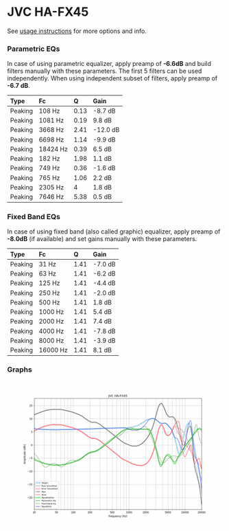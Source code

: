 # JVC HA-FX45
See [usage instructions](https://github.com/jaakkopasanen/AutoEq#usage) for more options and info.

### Parametric EQs
In case of using parametric equalizer, apply preamp of **-6.6dB** and build filters manually
with these parameters. The first 5 filters can be used independently.
When using independent subset of filters, apply preamp of **-6.7 dB**.

| Type    | Fc       |    Q | Gain     |
|:--------|:---------|:-----|:---------|
| Peaking | 108 Hz   | 0.13 | -8.7 dB  |
| Peaking | 1081 Hz  | 0.19 | 9.8 dB   |
| Peaking | 3668 Hz  | 2.41 | -12.0 dB |
| Peaking | 6698 Hz  | 1.14 | -9.9 dB  |
| Peaking | 18424 Hz | 0.39 | 6.5 dB   |
| Peaking | 182 Hz   | 1.98 | 1.1 dB   |
| Peaking | 749 Hz   | 0.36 | -1.6 dB  |
| Peaking | 765 Hz   | 1.06 | 2.2 dB   |
| Peaking | 2305 Hz  | 4    | 1.8 dB   |
| Peaking | 7646 Hz  | 5.38 | 0.5 dB   |

### Fixed Band EQs
In case of using fixed band (also called graphic) equalizer, apply preamp of **-8.0dB**
(if available) and set gains manually with these parameters.

| Type    | Fc       |    Q | Gain    |
|:--------|:---------|:-----|:--------|
| Peaking | 31 Hz    | 1.41 | -7.0 dB |
| Peaking | 63 Hz    | 1.41 | -6.2 dB |
| Peaking | 125 Hz   | 1.41 | -4.4 dB |
| Peaking | 250 Hz   | 1.41 | -2.0 dB |
| Peaking | 500 Hz   | 1.41 | 1.8 dB  |
| Peaking | 1000 Hz  | 1.41 | 5.4 dB  |
| Peaking | 2000 Hz  | 1.41 | 7.4 dB  |
| Peaking | 4000 Hz  | 1.41 | -7.8 dB |
| Peaking | 8000 Hz  | 1.41 | -3.9 dB |
| Peaking | 16000 Hz | 1.41 | 8.1 dB  |

### Graphs
![](./JVC%20HA-FX45.png)